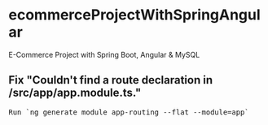# ecommerceProjectWithSpringAngular
E-Commerce Project with Spring Boot, Angular & MySQL

## Fix "Couldn't find a route declaration in /src/app/app.module.ts."
<pre>Run `ng generate module app-routing --flat --module=app` </pre>
